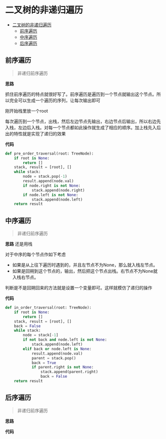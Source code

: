 # 二叉树的非递归遍历
- [二叉树的非递归遍历](#二叉树的非递归遍历)
    - [前序遍历](#前序遍历)
    - [中序遍历](#中序遍历)
    - [后序遍历](#后序遍历)


## 前序遍历
> 非递归前序遍历

**思路**

抓住前序遍历的特点就很好写了。前序遍历是遍历到一个节点就输出这个节点。所以完全可以生成一个遍历的序列，让每次输出即可

刚开始栈里放一个root

每次遍历到一个节点，出栈，然后左边节点先输出，右边节点后输出，所以右边先入栈，左边后入栈。对每一个节点都如此操作就生成了相应的顺序。加上栈先入后出的特性就是实现了递归的效果

**代码**
```python
def pre_order_traversal(root: TreeNode):
    if root is None:
        return []
    stack, result = [root], []
    while stack:
        node = stack.pop(-1)
        result.append(node.val)
        if node.right is not None:
            stack.append(node.right)
        if node.left is not None:
            stack.append(node.left)
    return result
```


## 中序遍历
> 非递归前序遍历

**思路**
还是用栈

对于中序的每个节点作如下考虑
- 如果是从上往下遍历时遇到的，并且左节点不为None，那么就入栈左节点。
- 如果是回朔到这个节点的，输出，然后把这个节点出栈。右节点不为None就入栈右节点。

判断是不是回朔回来的方法就是设置一个变量即可。这样就模仿了递归的操作

**代码**
```python
def in_order_traversal(root: TreeNode):
    if root is None:
        return []
    stack, result = [root], []
    back = False
    while stack:
        node = stack[-1]
        if not back and node.left is not None:
            stack.append(node.left)
        elif back or node.left is None:
            result.append(node.val)
            parent = stack.pop()
            back = True
            if parent.right is not None:
                stack.append(parent.right)
                back = False
    return result
```

## 后序遍历
> 非递归前序遍历

**思路**

**代码**

